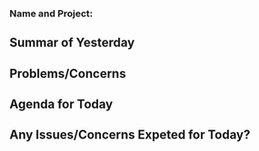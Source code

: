### Name and Project:

## Summar of Yesterday

## Problems/Concerns

## Agenda for Today

## Any Issues/Concerns Expeted for Today?
